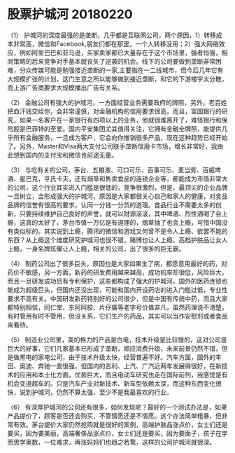 # 股票护城河 20180220

（1）      护城河的深度最强的是垄断，几乎都是互联网公司，两个原因，1）转移成本非常高，微信和Facebook,朋友们都在那里，一个人转移没用；2）强大网络效应，例如阿里巴巴和亚马逊，买家卖家都已大量存在于这个市场里，强者恒强，相同策略的后来竞争对手基本就丧失了逆袭的机会。线下的公司要做到垄断非常困难，分众传媒可能是勉强接近垄断的一家,主要指在一二线城市，但今后几年它有大规模扩张的计划，这门生意之所以能够做到接近垄断，和它的下游楼宇太分散，而上游广告商要求大规模播出广告有关系。


（2）    金融公司有强大的护城河，一方面经营业务需要政府的牌照，另外，老百姓把血汗钱交给你，会非常谨慎，对金融机构的信用要求很高，而且，富国银行的研究，如果一名客户在一家银行有四项以上的业务，他就很难离开了，难怪银行和保险股是巴菲特的至爱。国内平安集团尤其值得关注，它拥有金融全牌照，能提供几乎所有金融服务，一旦成为客户，它会向你推销很多产品，现在这种趋势已经开始了。另外，Master和Visa两大支付公司联手垄断信用卡市场，增长非常好，我由此想到国内的支付宝和微信也前途无量。

 


（3）    与吃有关的公司，茅台、五粮液、可口可乐、百事可乐、麦当劳、百威啤酒、星巴克，亨氏卡夫，还有烟草和售卖食品的连锁企业等，都能成为市值非常大的公司，这个行业其实进入门槛是很低的，竞争很激烈，但是，最顶尖的企业品牌一旦树立，会形成强大的护城河，原因是大家都很关心自己和家人的健康，对食品品牌的信誉有很高的要求，认同一分钱一分货的道理。食品行业不需要太多的创新，只要持续维护自己良好的声誉，就可以财源滚滚，其中啤酒、烈性酒喝了会上瘾，这真的太好了，茅台市值一万亿是有道理的，烟草抽了也会上瘾，可惜中国没有类似标的。其实说到上瘾，腾讯的微信和游戏又何曾不是令人上瘾、欲罢不能的东西？从上瘾这个维度研究护城河也很不错，赌博也让人上瘾，高档护肤品让女人上瘾，一身名牌炫耀让人上瘾，相关的公司，出了很多的巨无霸。


（4）    制药公司出了很多巨头，原因也是大家如果生了病，都愿意用最好的药，对药价不敏感，另一方面，新药的研发费用越来越高，成功机率却很低，风险巨大，而且一旦研发成功后有专利保护，这些都构成了强大的护城河。国外的医药连锁也能成为超级巨头，但国内还没出现，可能和国内开设药店的进入门槛过低，专业性要求不高有关。中国研发新药特别好的公司很少，但是中国有传统中药，而且大家都特别相信，同仁堂、东阿阿胶、片仔癀等老字号价值非凡，虽然药理说不清楚，有时管用有时不管用，但没关系，它们生产的药品，其实可以当作安慰剂或者食品来看待。


（5）    制造业公司里，美的格力的产品是白电，技术升级是比较慢的，这对公司是巨大的好事，它们几家基本已形成了垄断，顺应消费升级，未来前景仍然不错，但是做黑电的家电公司，由于技术升级太快，经营普遍不好。汽车方面，国外的丰田、奥迪、奔驰一直很强，但国内的吉利、上汽、广汽近两年发展得很好，在新技术的应用和本土化方面，优势巨大，而且电动车研究也走在国际前列，我感觉是有机会变道超车的。只是汽车产业对新技术、新车型依赖太深，而这种东西变化很快，说到护城河，仍然不算太强，至少不是我最喜欢的行业。


（6）    有深厚护城河的公司还有很多，如何发现呢？最好的一个测试办法是，如果产品提价了，顾客是否还会购买，不管情愿还是不情愿。这个办法简单粗暴，但非常有效。茅台提价大家仍然抢购就是很好的案例，高端护肤品涨点价，女士们还是要买，因为要美丽，高端奢侈品涨点价，女士们还是要买，因为要面子，孩子在学而思学奥数，一位难求，再涨妈妈们也趋之若鹜，这样的公司护城河就很深。



